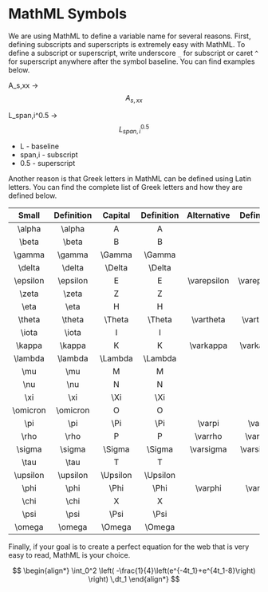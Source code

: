 # MathML Symbols

We are using MathML to define a variable name for several reasons. First, defining subscripts and superscripts is extremely easy with MathML. To define a subscript or superscript, write underscore `_` for subscript or caret `^` for superscript anywhere after the symbol baseline. You can find examples below.

A\_s,xx -> $$A_{s,xx}$$

L\_span,i^0.5 -> $$L_{span,i}^{0.5}$$

* L - baseline
* span,i - subscript
* 0.5 - superscript

Another reason is that Greek letters in MathML can be defined using Latin letters. You can find the complete list of Greek letters and how they are defined below.

<table><thead><tr><th width="90" align="center">Small</th><th align="center">Definition</th><th width="115" align="center">Capital</th><th align="center">Definition</th><th width="120" align="center">Alternative</th><th align="center">Definition</th></tr></thead><tbody><tr><td align="center"><span class="math">\alpha</span></td><td align="center">\alpha</td><td align="center"><span class="math">A</span></td><td align="center">A</td><td align="center"></td><td align="center"></td></tr><tr><td align="center"><span class="math">\beta</span></td><td align="center">\beta</td><td align="center"><span class="math">B</span></td><td align="center">B</td><td align="center"></td><td align="center"></td></tr><tr><td align="center"><span class="math">\gamma</span></td><td align="center">\gamma</td><td align="center"><span class="math">\Gamma</span></td><td align="center">\Gamma</td><td align="center"></td><td align="center"></td></tr><tr><td align="center"><span class="math">\delta</span></td><td align="center">\delta</td><td align="center"><span class="math">\Delta</span></td><td align="center">\Delta</td><td align="center"></td><td align="center"></td></tr><tr><td align="center"><span class="math">\epsilon</span></td><td align="center">\epsilon</td><td align="center"><span class="math">E</span></td><td align="center">E</td><td align="center"><span class="math">\varepsilon</span></td><td align="center">\varepsilon</td></tr><tr><td align="center"><span class="math">\zeta</span></td><td align="center">\zeta</td><td align="center"><span class="math">Z</span></td><td align="center">Z</td><td align="center"></td><td align="center"></td></tr><tr><td align="center"><span class="math">\eta</span></td><td align="center">\eta</td><td align="center"><span class="math">H</span></td><td align="center">H</td><td align="center"></td><td align="center"></td></tr><tr><td align="center"><span class="math">\theta</span></td><td align="center">\theta</td><td align="center"><span class="math">\Theta</span></td><td align="center">\Theta</td><td align="center"><span class="math">\vartheta</span></td><td align="center">\vartheta</td></tr><tr><td align="center"><span class="math">\iota</span></td><td align="center">\iota</td><td align="center"><span class="math">I</span></td><td align="center">I</td><td align="center"></td><td align="center"></td></tr><tr><td align="center"><span class="math">\kappa</span></td><td align="center">\kappa</td><td align="center"><span class="math">K</span></td><td align="center">K</td><td align="center"><span class="math">\varkappa</span></td><td align="center">\varkappa</td></tr><tr><td align="center"><span class="math">\lambda</span></td><td align="center">\lambda</td><td align="center"><span class="math">\Lambda</span></td><td align="center">\Lambda</td><td align="center"></td><td align="center"></td></tr><tr><td align="center"><span class="math">\mu</span></td><td align="center">\mu</td><td align="center"><span class="math">M</span></td><td align="center">M</td><td align="center"></td><td align="center"></td></tr><tr><td align="center"><span class="math">\nu</span></td><td align="center">\nu</td><td align="center"><span class="math">N</span></td><td align="center">N</td><td align="center"></td><td align="center"></td></tr><tr><td align="center"><span class="math">\xi</span></td><td align="center">\xi</td><td align="center"><span class="math">\Xi</span></td><td align="center">\Xi</td><td align="center"></td><td align="center"></td></tr><tr><td align="center"><span class="math">\omicron</span></td><td align="center">\omicron</td><td align="center"><span class="math">O</span></td><td align="center">O</td><td align="center"></td><td align="center"></td></tr><tr><td align="center"><span class="math">\pi</span></td><td align="center">\pi</td><td align="center"><span class="math">\Pi</span></td><td align="center">\Pi</td><td align="center"><span class="math">\varpi</span></td><td align="center">\varpi</td></tr><tr><td align="center"><span class="math">\rho</span></td><td align="center">\rho</td><td align="center"><span class="math">P</span></td><td align="center">P</td><td align="center"><span class="math">\varrho</span></td><td align="center">\varrho</td></tr><tr><td align="center"><span class="math">\sigma</span></td><td align="center">\sigma</td><td align="center"><span class="math">\Sigma</span></td><td align="center">\Sigma</td><td align="center"><span class="math">\varsigma</span></td><td align="center">\varsigma</td></tr><tr><td align="center"><span class="math">\tau</span></td><td align="center">\tau</td><td align="center"><span class="math">T</span></td><td align="center">T</td><td align="center"></td><td align="center"></td></tr><tr><td align="center"><span class="math">\upsilon</span></td><td align="center">\upsilon</td><td align="center"><span class="math">\Upsilon</span></td><td align="center">\Upsilon</td><td align="center"></td><td align="center"></td></tr><tr><td align="center"><span class="math">\phi</span></td><td align="center">\phi</td><td align="center"><span class="math">\Phi</span></td><td align="center">\Phi</td><td align="center"><span class="math">\varphi</span></td><td align="center">\varphi</td></tr><tr><td align="center"><span class="math">\chi</span></td><td align="center">\chi</td><td align="center"><span class="math">X</span></td><td align="center">X</td><td align="center"></td><td align="center"></td></tr><tr><td align="center"><span class="math">\psi</span></td><td align="center">\psi</td><td align="center"><span class="math">\Psi</span></td><td align="center">\Psi</td><td align="center"></td><td align="center"></td></tr><tr><td align="center"><span class="math">\omega</span></td><td align="center">\omega</td><td align="center"><span class="math">\Omega</span></td><td align="center">\Omega</td><td align="center"></td><td align="center"></td></tr></tbody></table>

Finally, if your goal is to create a perfect equation for the web that is very easy to read, MathML is your choice.

$$
\begin{align*} \int_0^2 \left( -\frac{1}{4}\left(e^{-4t_1}+e^{4t_1-8}\right) \right) \,dt_1 \end{align*}
$$
